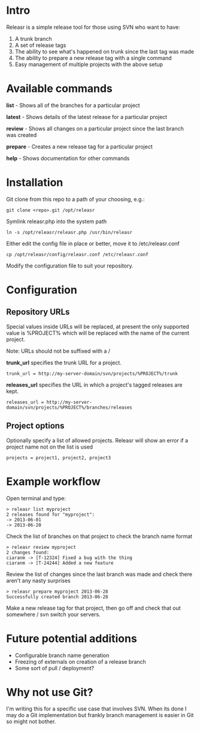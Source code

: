 Intro
=====

Releasr is a simple release tool for those using SVN who want to have:

1. A trunk branch
2. A set of release tags
3. The ability to see what's happened on trunk since the last tag was made
4. The ability to prepare a new release tag with a single command
5. Easy management of multiple projects with the above setup

Available commands
==================

**list** - Shows all of the branches for a particular project

**latest** - Shows details of the latest release for a particular project

**review** - Shows all changes on a particular project since the last branch was created

**prepare** - Creates a new release tag for a particular project

**help** - Shows documentation for other commands

Installation
============

Git clone from this repo to a path of your choosing, e.g.:

    git clone <repo>.git /opt/releasr

Symlink releasr.php into the system path

    ln -s /opt/releasr/releasr.php /usr/bin/releasr
    
Either edit the config file in place or better, move it to /etc/releasr.conf

    cp /opt/releasr/config/releasr.conf /etc/releasr.conf
    
Modify the configuration file to suit your repository.

Configuration
=============

Repository URLs
---------------

Special values inside URLs will be replaced, at present the only supported value is %PROJECT% which will be replaced with the name of the current project.

Note: URLs should not be suffixed with a /

**trunk_url** specifies the trunk URL for a project. 

    trunk_url = http://my-server-domain/svn/projects/%PROJECT%/trunk
    
**releases_url** specifies the URL in which a project's tagged releases are kept. 

    releases_url = http://my-server-domain/svn/projects/%PROJECT%/branches/releases
    
Project options
---------------

Optionally specify a list of allowed projects. Releasr will show an error if a project name not on the list is used

    projects = project1, project2, project3

Example workflow
================

Open terminal and type:

    > releasr list myproject
    2 releases found for "myproject":
    -> 2013-06-01
    -> 2013-06-20
    
Check the list of branches on that project to check the branch name format

    > releasr review myproject
    2 changes found:
    ciaranm -> [T-12324] Fixed a bug with the thing
    ciaranm -> [T-24244] Added a new feature

Review the list of changes since the last branch was made and check there aren't any nasty surprises

    > releasr prepare myproject 2013-06-28
    Successfully created branch 2013-06-28

Make a new release tag for that project, then go off and check that out somewhere / svn switch your servers.

Future potential additions
==========================

* Configurable branch name generation
* Freezing of externals on creation of a release branch
* Some sort of pull / deployment?

Why not use Git?
================

I'm writing this for a specific use case that involves SVN. When its done I may do a Git implementation but frankly branch management is easier in Git so might not bother.

